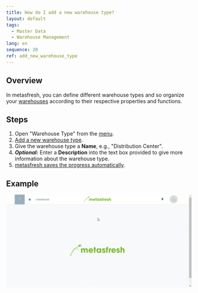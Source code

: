 ```yaml
---
title: How do I add a new warehouse type?
layout: default
tags:
  - Master Data
  - Warehouse Management
lang: en
sequence: 20
ref: add_new_warehouse_type
---
```


## Overview
In metasfresh, you can define different warehouse types and so organize your [warehouses](Add_new_warehouse) according to their respective properties and functions.

## Steps
1. Open "Warehouse Type" from the [menu](Menu).
1. [Add a new warehouse type](New_Record_Window).
1. Give the warehouse type a **Name**, e.g., "Distribution Center".
1. ***Optional:*** Enter a **Description** into the text box provided to give more information about the warehouse type.
1. [metasfresh saves the progress automatically](Saveindicator).

## Example
<kbd><img src="assets/Add_new_warehouse_type.gif" alt="GIF: How to add a new warehouse type"></kbd>
